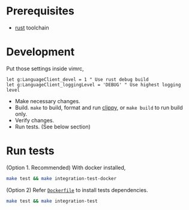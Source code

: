 # Prerequisites
- [rust] toolchain

[rust]: https://www.rust-lang.org

# Development
Put those settings inside vimrc,
```vim
let g:LanguageClient_devel = 1 " Use rust debug build
let g:LanguageClient_loggingLevel = 'DEBUG' " Use highest logging level
```

- Make necessary changes.
- Build. `make` to build, format and run [clippy], or `make build` to run build only.
- Verify changes.
- Run tests. (See below section)

[clippy]: https://github.com/rust-lang-nursery/rust-clippy

# Run tests
(Option 1. Recommended) With docker installed,
```sh
make test && make integration-test-docker
```

(Option 2) Refer [`Dockerfile`](Dockerfile) to install tests dependencies.
```sh
make test && make integration-test
```
